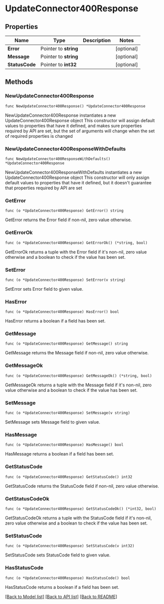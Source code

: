 # UpdateConnector400Response

## Properties

Name | Type | Description | Notes
------------ | ------------- | ------------- | -------------
**Error** | Pointer to **string** |  | [optional] 
**Message** | Pointer to **string** |  | [optional] 
**StatusCode** | Pointer to **int32** |  | [optional] 

## Methods

### NewUpdateConnector400Response

`func NewUpdateConnector400Response() *UpdateConnector400Response`

NewUpdateConnector400Response instantiates a new UpdateConnector400Response object
This constructor will assign default values to properties that have it defined,
and makes sure properties required by API are set, but the set of arguments
will change when the set of required properties is changed

### NewUpdateConnector400ResponseWithDefaults

`func NewUpdateConnector400ResponseWithDefaults() *UpdateConnector400Response`

NewUpdateConnector400ResponseWithDefaults instantiates a new UpdateConnector400Response object
This constructor will only assign default values to properties that have it defined,
but it doesn't guarantee that properties required by API are set

### GetError

`func (o *UpdateConnector400Response) GetError() string`

GetError returns the Error field if non-nil, zero value otherwise.

### GetErrorOk

`func (o *UpdateConnector400Response) GetErrorOk() (*string, bool)`

GetErrorOk returns a tuple with the Error field if it's non-nil, zero value otherwise
and a boolean to check if the value has been set.

### SetError

`func (o *UpdateConnector400Response) SetError(v string)`

SetError sets Error field to given value.

### HasError

`func (o *UpdateConnector400Response) HasError() bool`

HasError returns a boolean if a field has been set.

### GetMessage

`func (o *UpdateConnector400Response) GetMessage() string`

GetMessage returns the Message field if non-nil, zero value otherwise.

### GetMessageOk

`func (o *UpdateConnector400Response) GetMessageOk() (*string, bool)`

GetMessageOk returns a tuple with the Message field if it's non-nil, zero value otherwise
and a boolean to check if the value has been set.

### SetMessage

`func (o *UpdateConnector400Response) SetMessage(v string)`

SetMessage sets Message field to given value.

### HasMessage

`func (o *UpdateConnector400Response) HasMessage() bool`

HasMessage returns a boolean if a field has been set.

### GetStatusCode

`func (o *UpdateConnector400Response) GetStatusCode() int32`

GetStatusCode returns the StatusCode field if non-nil, zero value otherwise.

### GetStatusCodeOk

`func (o *UpdateConnector400Response) GetStatusCodeOk() (*int32, bool)`

GetStatusCodeOk returns a tuple with the StatusCode field if it's non-nil, zero value otherwise
and a boolean to check if the value has been set.

### SetStatusCode

`func (o *UpdateConnector400Response) SetStatusCode(v int32)`

SetStatusCode sets StatusCode field to given value.

### HasStatusCode

`func (o *UpdateConnector400Response) HasStatusCode() bool`

HasStatusCode returns a boolean if a field has been set.


[[Back to Model list]](../README.md#documentation-for-models) [[Back to API list]](../README.md#documentation-for-api-endpoints) [[Back to README]](../README.md)


